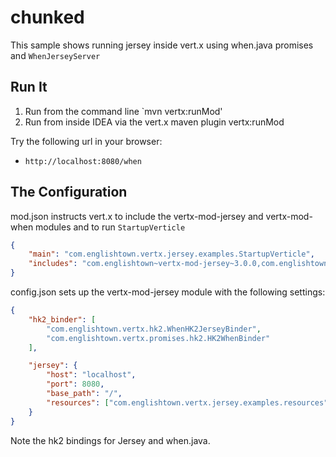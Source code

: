 # chunked

This sample shows running jersey inside vert.x using when.java promises and `WhenJerseyServer`

## Run It

1. Run from the command line `mvn vertx:runMod'
2. Run from inside IDEA via the vert.x maven plugin vertx:runMod


Try the following url in your browser:
* `http://localhost:8080/when`


## The Configuration

mod.json instructs vert.x to include the vertx-mod-jersey and vertx-mod-when modules and to run `StartupVerticle`
```json
{
    "main": "com.englishtown.vertx.jersey.examples.StartupVerticle",
    "includes": "com.englishtown~vertx-mod-jersey~3.0.0,com.englishtown~vertx-mod-when~3.0.0"
}
```

config.json sets up the vertx-mod-jersey module with the following settings:
```json
{
    "hk2_binder": [
        "com.englishtown.vertx.hk2.WhenHK2JerseyBinder",
        "com.englishtown.vertx.promises.hk2.HK2WhenBinder"
    ],

    "jersey": {
        "host": "localhost",
        "port": 8080,
        "base_path": "/",
        "resources": ["com.englishtown.vertx.jersey.examples.resources"]
    }
}
```

Note the hk2 bindings for Jersey and when.java.